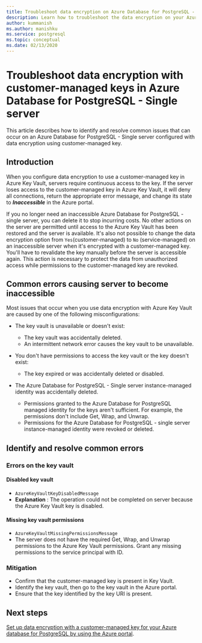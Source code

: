 ```yaml
---
title: Troubleshoot data encryption on Azure Database for PostgreSQL - single server 
description: Learn how to troubleshoot the data encryption on your Azure Database for PostgreSQL - single server
author: kummanish
ms.author: manishku
ms.service: postgresql
ms.topic: conceptual
ms.date: 02/13/2020
---
```


# Troubleshoot data encryption with customer-managed keys in Azure Database for PostgreSQL - Single server

This article describes how to identify and resolve common issues that can occur on an Azure Database for PostgreSQL - Single server configured with data encryption using customer-managed key.

## Introduction

When you configure data encryption to use a customer-managed key in Azure Key Vault, servers require continuous access to the key. If the server loses access to the customer-managed key in Azure Key Vault, it will deny all connections, return the appropriate error message, and change its state to ***Inaccessible*** in the Azure portal.

If you no longer need an inaccessible Azure Database for PostgreSQL - single server, you can delete it to stop incurring costs. No other actions on the server are permitted until access to the Azure Key Vault has been restored and the server is available. It's also not possible to change the data encryption option from `Yes`(customer-managed) to `No` (service-managed) on an inaccessible server when it's encrypted with a customer-managed key. You'll have to revalidate the key manually before the server is accessible again. This action is necessary to protect the data from unauthorized access while permissions to the customer-managed key are revoked.

## Common errors causing server to become inaccessible

Most issues that occur when you use data encryption with Azure Key Vault are caused by one of the following misconfigurations:

- The key vault is unavailable or doesn't exist:
  - The key vault was accidentally deleted.
  - An intermittent network error causes the key vault to be unavailable.

- You don't have permissions to access the key vault or the key doesn't exist:
  - The key expired or was accidentally deleted or disabled.
- The Azure Database for PostgreSQL - Single server instance-managed identity was accidentally deleted.
  - Permissions granted to the Azure Database for PostgreSQL managed identity for the keys aren't sufficient. For example, the permissions don't include Get, Wrap, and Unwrap.
  - Permissions for the Azure Database for PostgreSQL - single server instance-managed identity were revoked or deleted.

## Identify and resolve common errors

### Errors on the key vault

#### Disabled key vault

- `AzureKeyVaultKeyDisabledMessage`
- **Explanation** : The operation could not be completed on server because the Azure Key Vault key is disabled.

#### Missing key vault permissions

- `AzureKeyVaultMissingPermissionsMessage`
- The server does not have the required Get, Wrap, and Unwrap permissions to the Azure Key Vault permissions. Grant any missing permissions to the service principal with ID.

### Mitigation

- Confirm that the customer-managed key is present in Key Vault.
- Identify the key vault, then go to the key vault in the Azure portal.
- Ensure that the key identified by the key URI is present.

## Next steps

[Set up data encryption with a customer-managed key for your Azure database for PostgreSQL by using the Azure portal](howto-data-encryption-portal.md).
